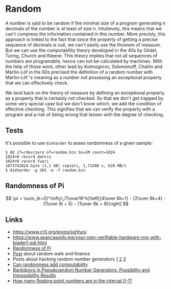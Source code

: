 # Random

A number is said to be random if the minimal size of a program generating n
decimals of the number is at least of size n. Intuitevely, this means that we
can't compress the information contained in this number.  More precisly, this
approach is linked to the fact that since the property of getting a precise
sequence of decimals is null, we can't easily use the thoerem of measure. But we
can use the computability theory developed in the 40s by Gödel, Turing, Church
and Kleene. This theory implies that not all sequences of numbers are
programable, hence can not be calculated by machines. With the help of those
work, other lead by Kolmogorov, Solomonoff, Chaitin and Martin-Löf in the 60s
precised the definition of a random number with Martin-Löf 's meaning as a
number not possesing an exceptional property that we can effectively check.

We land back on the theory of measure by defining an exceptional property as a
property that is certainly not checked. So that we don't get trapped by some
very special case but we don't know which, we add the condition of effective
checking. This signifies that we can verify the property with a program and a
risk of being wrong that lessen with the degree of checking.

## Tests

It's possible to use ``dieharder`` to asses randomness of a given sample:

```
$ dd if=/dev/zero of=random.bin bs=1M count=1024
1024+0 record dentro
1024+0 record fuori
1073741824 byte (1,1 GB) copiati, 1,71588 s, 626 MB/s
$ dieharder -g 201 -a -f random.bin

```

## Randomness of Pi

$$
\pi = \sum_{k=0}^\infty\,{1\over16^k}\left[{4\over 8k+1} - {2\over 8k+4} - {1\over 8i + 5} - {1\over 8k + 6}\right]
$$

## Links

 - https://www.cr0.org/progs/sshfun/
 - https://www.seancassidy.me/your-own-verifiable-hardware-rng-with-bladerf-sdr.html
 - [Randomness of Pi](http://www.pi314.net/eng/statistique.php)
 - [Post](http://www.turingfinance.com/hacking-the-random-walk-hypothesis/) about random walk and finance
 - Posts about hacking random number generators [1](https://jazzy.id.au/2010/09/20/cracking_random_number_generators_part_1.html) [2](https://jazzy.id.au/2010/09/21/cracking_random_number_generators_part_2.html) [3](https://jazzy.id.au/2010/09/22/cracking_random_number_generators_part_3.html)
 - [Can randomness add computability](https://mathoverflow.net/questions/58060/can-randomness-add-computability)
 - [Backdoors in Pseudorandom Number Generators: Possibility and Impossibility Results](https://eprint.iacr.org/2016/577.pdf)
 - [How many floating point numbers are in the interval 0-1?](http://lemire.me/blog/2017/02/28/how-many-floating-point-numbers-are-in-the-interval-01/)
